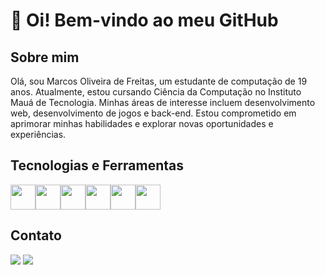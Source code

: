 
# 👋 Oi! Bem-vindo ao meu GitHub  

## Sobre mim
Olá, sou Marcos Oliveira de Freitas, um estudante de computação de 19 anos. Atualmente, estou cursando Ciência da Computação no Instituto Mauá de Tecnologia. Minhas áreas de interesse incluem desenvolvimento web, desenvolvimento de jogos e back-end. Estou comprometido em aprimorar minhas habilidades e explorar novas oportunidades e experiências.

## Tecnologias e Ferramentas
<img loading="lazy" src="https://cdn.jsdelivr.net/gh/devicons/devicon/icons/html5/html5-original.svg" width="40" heigth="40" /><img loading="lazy" src="https://cdn.jsdelivr.net/gh/devicons/devicon/icons/css3/css3-original.svg" width="40" heigth="40" /><img loading="lazy" src="https://cdn.jsdelivr.net/gh/devicons/devicon/icons/java/java-original.svg" width="40" heigth="40" /><img loading="lazy" src="https://cdn.jsdelivr.net/gh/devicons/devicon/icons/python/python-original.svg" width="40" heigth="40" /><img loading="lazy" src="https://cdn.jsdelivr.net/gh/devicons/devicon/icons/mysql/mysql-original.svg" width="40" heigth="40" /><img loading="lazy" src="https://cdn.jsdelivr.net/gh/devicons/devicon/icons/canva/canva-original.svg" width="40" heigth="40" />

## Contato
<div>
<a href="https://www.linkedin.com/in/marcos-oliveira-670b43286/" target="_blank"><img loading="lazy" src="https://img.shields.io/badge/-LinkedIn-%230077B5?style=for-the-badge&logo=linkedin&logoColor=white" target="_blank"></a>   
<a href = "marcos.ofreitas.04@gmail.com"><img loading="lazy" src="https://img.shields.io/badge/Gmail-D14836?style=for-the-badge&logo=gmail&logoColor=white" target="_blank"></a>
</div>
